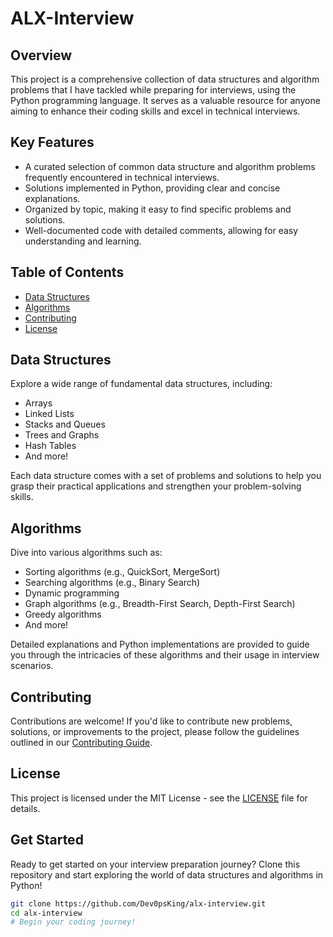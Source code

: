# ALX-Interview

## Overview
This project is a comprehensive collection of data structures and algorithm problems that I have tackled while preparing for interviews, using the Python programming language. It serves as a valuable resource for anyone aiming to enhance their coding skills and excel in technical interviews.

## Key Features
- A curated selection of common data structure and algorithm problems frequently encountered in technical interviews.
- Solutions implemented in Python, providing clear and concise explanations.
- Organized by topic, making it easy to find specific problems and solutions.
- Well-documented code with detailed comments, allowing for easy understanding and learning.

## Table of Contents
- [Data Structures](#data-structures)
- [Algorithms](#algorithms)
- [Contributing](#contributing)
- [License](#license)

## Data Structures
Explore a wide range of fundamental data structures, including:
- Arrays
- Linked Lists
- Stacks and Queues
- Trees and Graphs
- Hash Tables
- And more!

Each data structure comes with a set of problems and solutions to help you grasp their practical applications and strengthen your problem-solving skills.

## Algorithms
Dive into various algorithms such as:
- Sorting algorithms (e.g., QuickSort, MergeSort)
- Searching algorithms (e.g., Binary Search)
- Dynamic programming
- Graph algorithms (e.g., Breadth-First Search, Depth-First Search)
- Greedy algorithms
- And more!

Detailed explanations and Python implementations are provided to guide you through the intricacies of these algorithms and their usage in interview scenarios.

## Contributing
Contributions are welcome! If you'd like to contribute new problems, solutions, or improvements to the project, please follow the guidelines outlined in our [Contributing Guide](CONTRIBUTING.md).

## License
This project is licensed under the MIT License - see the [LICENSE](LICENSE) file for details.

## Get Started
Ready to get started on your interview preparation journey? Clone this repository and start exploring the world of data structures and algorithms in Python!

```bash
git clone https://github.com/Dev0psKing/alx-interview.git
cd alx-interview
# Begin your coding journey!
